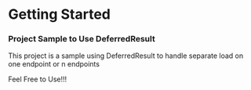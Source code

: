 # Getting Started

### Project Sample to Use DeferredResult
This project is a sample using DeferredResult to handle separate load on one endpoint or n endpoints

Feel Free to Use!!! 
